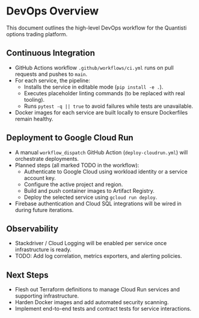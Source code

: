 # DevOps Overview

This document outlines the high-level DevOps workflow for the Quantisti options trading platform.

## Continuous Integration
- GitHub Actions workflow `.github/workflows/ci.yml` runs on pull requests and pushes to `main`.
- For each service, the pipeline:
  - Installs the service in editable mode (`pip install -e .`).
  - Executes placeholder linting commands (to be replaced with real tooling).
  - Runs `pytest -q || true` to avoid failures while tests are unavailable.
- Docker images for each service are built locally to ensure Dockerfiles remain healthy.

## Deployment to Google Cloud Run
- A manual `workflow_dispatch` GitHub Action (`deploy-cloudrun.yml`) will orchestrate deployments.
- Planned steps (all marked TODO in the workflow):
  - Authenticate to Google Cloud using workload identity or a service account key.
  - Configure the active project and region.
  - Build and push container images to Artifact Registry.
  - Deploy the selected service using `gcloud run deploy`.
- Firebase authentication and Cloud SQL integrations will be wired in during future iterations.

## Observability
- Stackdriver / Cloud Logging will be enabled per service once infrastructure is ready.
- TODO: Add log correlation, metrics exporters, and alerting policies.

## Next Steps
- Flesh out Terraform definitions to manage Cloud Run services and supporting infrastructure.
- Harden Docker images and add automated security scanning.
- Implement end-to-end tests and contract tests for service interactions.
